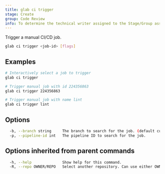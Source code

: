 ```yaml
---
title: glab ci trigger
stage: Create
group: Code Review
info: To determine the technical writer assigned to the Stage/Group associated with this page, see https://about.gitlab.com/handbook/product/ux/technical-writing/#assignments
---
```


<!--
This documentation is auto generated by a script.
Please do not edit this file directly. Run `make gen-docs` instead.
-->

Trigger a manual CI/CD job.

```bash title="terminal"
glab ci trigger <job-id> [flags]
```

## Examples

```bash title="terminal"
# Interactively select a job to trigger
glab ci trigger

# Trigger manual job with id 224356863
glab ci trigger 224356863

# Trigger manual job with name lint
glab ci trigger lint
```

## Options

```bash title="terminal"
  -b, --branch string     The branch to search for the job. (default current branch)
  -p, --pipeline-id int   The pipeline ID to search for the job.
```

## Options inherited from parent commands

```bash title="terminal"
  -h, --help              Show help for this command.
  -R, --repo OWNER/REPO   Select another repository. Can use either OWNER/REPO or `GROUP/NAMESPACE/REPO` format. Also accepts full URL or Git URL.
```
